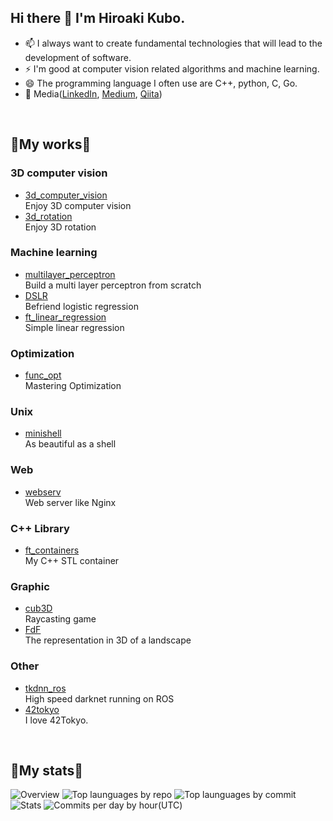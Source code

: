 ## Hi there 👋 I'm Hiroaki Kubo.
- 📫 I always want to create fundamental technologies that will lead to the development of software.
- ⚡ I'm good at computer vision related algorithms and machine learning.
- 😄 The programming language I often use are C++, python, C, Go.
- 💬 Media([LinkedIn](https://www.linkedin.com/in/hiroaki-kubo-2819951ba/), [Medium](https://medium.com/@hirok4), [Qiita](https://qiita.com/Hiroaki-K4))

<br />

## 🌱My works🌱
### 3D computer vision
- [3d_computer_vision](https://github.com/Hiroaki-K4/3d_computer_vision)  
Enjoy 3D computer vision
- [3d_rotation](https://github.com/Hiroaki-K4/3d_rotation)  
Enjoy 3D rotation

### Machine learning
- [multilayer_perceptron](https://github.com/Hiroaki-K4/multilayer_perceptron)  
Build a multi layer perceptron from scratch
- [DSLR](https://github.com/Hiroaki-K4/DSLR)  
Befriend logistic regression
- [ft_linear_regression](https://github.com/Hiroaki-K4/ft_linear_regression)  
Simple linear regression

### Optimization
- [func_opt](https://github.com/Hiroaki-K4/func_opt)    
Mastering Optimization

### Unix
- [minishell](https://github.com/Hiroaki-K4/minishell)  
As beautiful as a shell

### Web
- [webserv](https://github.com/Hiroaki-K4/webserv)  
Web server like Nginx

### C++ Library
- [ft_containers](https://github.com/Hiroaki-K4/ft_containers)  
My C++ STL container

### Graphic
- [cub3D](https://github.com/Hiroaki-K4/cub3D)  
Raycasting game
- [FdF](https://github.com/Hiroaki-K4/FdF)  
The representation in 3D of a landscape

### Other
- [tkdnn_ros](https://github.com/Hiroaki-K4/tkdnn_ros)  
High speed darknet running on ROS
- [42tokyo](https://github.com/Hiroaki-K4/42tokyo)  
I love 42Tokyo.

<br />

## 👯My stats👯
![Overview](https://github-profile-summary-cards.vercel.app/api/cards/profile-details?username=Hiroaki-K4&theme=monokai)
![Top launguages by repo](https://github-profile-summary-cards.vercel.app/api/cards/repos-per-language?username=Hiroaki-K4&theme=monokai)
![Top launguages by commit](https://github-profile-summary-cards.vercel.app/api/cards/most-commit-language?username=Hiroaki-K4&theme=monokai)
![Stats](https://github-profile-summary-cards.vercel.app/api/cards/stats?username=Hiroaki-K4&theme=monokai)
![Commits per day by hour(UTC)](https://github-profile-summary-cards.vercel.app/api/cards/productive-time?username=Hiroaki-K4&theme=monokai)

<!--
**Hiroaki-K4/Hiroaki-K4** is a ✨ _special_ ✨ repository because its `README.md` (this file) appears on your GitHub profile.


Here are some ideas to get you started:

- 🔭 I’m currently working on ...
- 🌱 I’m currently learning ...
- 👯 I’m looking to collaborate on ...
- 🤔 I’m looking for help with ...
- 💬 Ask me about ...
- 📫 How to reach me: ...
- 😄 Pronouns: ...
- ⚡ Fun fact: ...
-->

